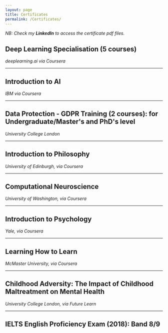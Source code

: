 ```yaml
---
layout: page
title: Certificates
permalink: /Certificates/
---
```



*NB: Check my **LinkedIn** to access the certificate pdf files.*


## Deep Learning Specialisation (5 courses) 

*deeplearning.ai via Coursera*

---


## Introduction to AI

*IBM via Coursera*

---

## Data Protection - GDPR Training (2 courses): for Undergraduate/Master's and PhD's level 

*University College London*

---

## Introduction to Philosophy

*University of Edinburgh, via Coursera*

---

## Computational Neuroscience

*University of Washington, via Coursera*

---

## Introduction to Psychology

*Yale, via Coursera*

---


## Learning How to Learn

*McMaster University, via Coursera*

---


## Childhood Adversity: The Impact of Childhood Maltreatment on Mental Health

*University College London, via Future Learn*

---


## IELTS English Proficiency Exam (2018): Band 8/9

